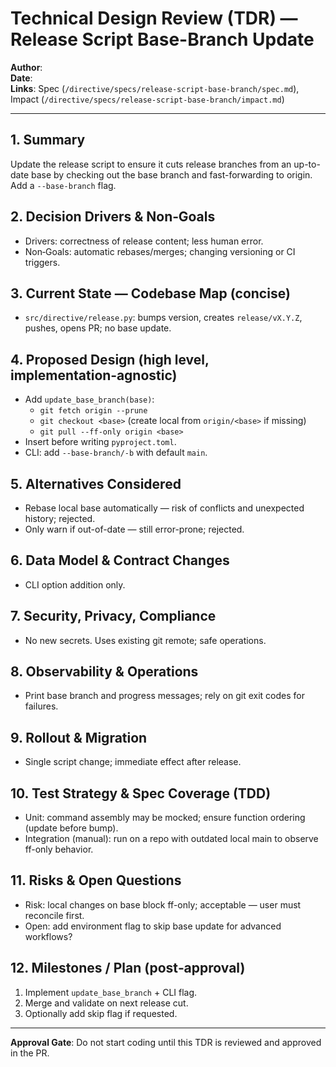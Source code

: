 # Technical Design Review (TDR) — Release Script Base-Branch Update

**Author**: <agent or engineer>  
**Date**: <YYYY-MM-DD>  
**Links**: Spec (`/directive/specs/release-script-base-branch/spec.md`), Impact (`/directive/specs/release-script-base-branch/impact.md`)

---

## 1. Summary
Update the release script to ensure it cuts release branches from an up-to-date base by checking out the base branch and fast-forwarding to origin. Add a `--base-branch` flag.

## 2. Decision Drivers & Non‑Goals
- Drivers: correctness of release content; less human error.  
- Non‑Goals: automatic rebases/merges; changing versioning or CI triggers.

## 3. Current State — Codebase Map (concise)
- `src/directive/release.py`: bumps version, creates `release/vX.Y.Z`, pushes, opens PR; no base update.

## 4. Proposed Design (high level, implementation‑agnostic)
- Add `update_base_branch(base)`:
  - `git fetch origin --prune`
  - `git checkout <base>` (create local from `origin/<base>` if missing)
  - `git pull --ff-only origin <base>`
- Insert before writing `pyproject.toml`.
- CLI: add `--base-branch/-b` with default `main`.

## 5. Alternatives Considered
- Rebase local base automatically — risk of conflicts and unexpected history; rejected.  
- Only warn if out-of-date — still error-prone; rejected.

## 6. Data Model & Contract Changes
- CLI option addition only.

## 7. Security, Privacy, Compliance
- No new secrets. Uses existing git remote; safe operations.

## 8. Observability & Operations
- Print base branch and progress messages; rely on git exit codes for failures.

## 9. Rollout & Migration
- Single script change; immediate effect after release.

## 10. Test Strategy & Spec Coverage (TDD)
- Unit: command assembly may be mocked; ensure function ordering (update before bump).  
- Integration (manual): run on a repo with outdated local main to observe ff-only behavior.

## 11. Risks & Open Questions
- Risk: local changes on base block ff-only; acceptable — user must reconcile first.  
- Open: add environment flag to skip base update for advanced workflows?

## 12. Milestones / Plan (post‑approval)
1) Implement `update_base_branch` + CLI flag.  
2) Merge and validate on next release cut.  
3) Optionally add skip flag if requested.

---

**Approval Gate**: Do not start coding until this TDR is reviewed and approved in the PR.
